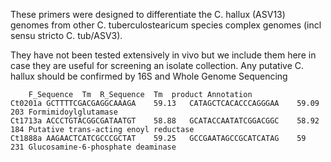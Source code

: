 These primers were designed to differentiate the C. hallux (ASV13) genomes from other C. tuberculostearicum species complex genomes (incl sensu stricto C. tub/ASV3).

They have not been tested extensively in vivo but we include them here in case they are useful for screening an isolate collection. Any putative C. hallux should be confirmed by 16S and Whole Genome Sequencing

```
	F_Sequence	Tm	R_Sequence	Tm	product	Annotation
Ct0201a	GCTTTTCGACGAGGCAAAGA	59.13	CATAGCTCACACCCAGGGAA	59.09	203	Formimidoylglutamase
Ct1713a	ACCCTGTACGGCGATAATGT	58.88	GCATACCAATATCGGACGGC	58.92	184	Putative trans-acting enoyl reductase
Ct1888a	AAGAACTCATCGCCCGCTAT	59.25	GCCGAATAGCCGCATCATAG	59	231	Glucosamine-6-phosphate deaminase
```
